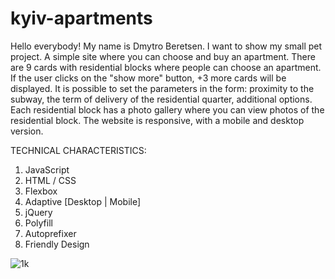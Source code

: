 # kyiv-apartments
Hello everybody! My name is Dmytro Beretsen. I want to show my small pet project. A simple site where you can choose and buy an apartment. There are 9 cards with residential blocks where people can choose an apartment. If the user clicks on the "show more" button, +3 more cards will be displayed. It is possible to set the parameters in the form: proximity to the subway, the term of delivery of the residential quarter, additional options. Each residential block has a photo gallery where you can view photos of the residential block. The website is responsive, with a mobile and desktop version.

TECHNICAL CHARACTERISTICS:
1. JavaScript
2. HTML / CSS
3. Flexbox
4. Adaptive [Desktop | Mobile]
5. jQuery
5. Polyfill
6. Autoprefixer
7. Friendly Design

![1k](https://user-images.githubusercontent.com/87872240/186134820-62dacab1-c19c-4780-9bfa-81db12a8b81a.png)
